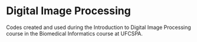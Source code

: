 # Digital Image Processing
Codes created and used during the Introduction to Digital Image Processing course in the Biomedical Informatics course at UFCSPA.
